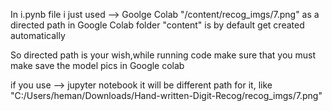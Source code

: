 In i.pynb file 
i just used --> Goolge Colab "/content/recog_imgs/7.png" as a directed path 
in Google Colab folder "content" is by default get created automatically

So directed path is your wish,while running code make sure that you must make save the model pics in Google colab

if you use --> jupyter notebook it will be different path for it, like "C:/Users/heman/Downloads/Hand-written-Digit-Recog/recog_imgs/7.png" 
